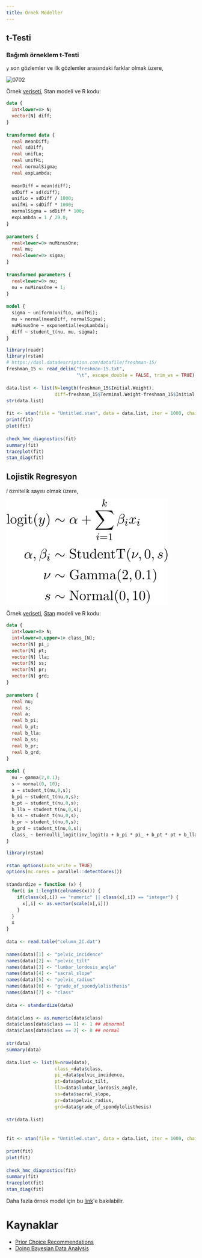```yaml
---
title: Örnek Modeller
---
```


## t-Testi

### Bağımlı örneklem t-Testi

```y``` son gözlemler ve ilk gözlemler arasındaki farklar olmak üzere,

![0702](imgs/07_02.svg)

Örnek [veriseti](https://dasl.datadescription.com/datafile/freshman-15/), Stan modeli ve R kodu:

```stan
data {
  int<lower=0> N;
  vector[N] diff;
}

transformed data {
  real meanDiff;
  real sdDiff;
  real unifLo;
  real unifHi;
  real normalSigma;
  real expLambda;
  
  meanDiff = mean(diff);
  sdDiff = sd(diff);
  unifLo = sdDiff / 1000;
  unifHi = sdDiff * 1000;
  normalSigma = sdDiff * 100;
  expLambda = 1 / 29.0;
}

parameters {
  real<lower=0> nuMinusOne;
  real mu;
  real<lower=0> sigma;
}

transformed parameters {
  real<lower=0> nu;
  nu = nuMinusOne + 1;
}

model {
  sigma ~ uniform(unifLo, unifHi);
  mu ~ normal(meanDiff, normalSigma);
  nuMinusOne ~ exponential(expLambda);
  diff ~ student_t(nu, mu, sigma);
}
```

```r
library(readr)
library(rstan)
# https://dasl.datadescription.com/datafile/freshman-15/
freshman_15 <- read_delim("freshman-15.txt", 
                          "\t", escape_double = FALSE, trim_ws = TRUE)

data.list <- list(N=length(freshman_15$Initial.Weight),
                  diff=freshman_15$Terminal.Weight-freshman_15$Initial.Weight)
str(data.list)

fit <- stan(file = "Untitled.stan", data = data.list, iter = 1000, chains = 4)
print(fit)
plot(fit)

check_hmc_diagnostics(fit)
summary(fit)
traceplot(fit)
stan_diag(fit)
```

## Lojistik Regresyon

_i_ öznitelik sayısı olmak üzere,

![0701](imgs/07_01.svg)

Örnek [veriseti](https://archive.ics.uci.edu/ml/datasets/Vertebral+Column), [Stan](https://mc-stan.org/) modeli ve R kodu:

```stan
data {
  int<lower=0> N;
  int<lower=0,upper=1> class_[N];
  vector[N] pi_;
  vector[N] pt;
  vector[N] lla;
  vector[N] ss;
  vector[N] pr;
  vector[N] grd;
}

parameters {
  real nu;
  real s;
  real a;
  real b_pi;
  real b_pt;
  real b_lla;
  real b_ss;
  real b_pr;
  real b_grd;
}

model {
  nu ~ gamma(2,0.1);
  s ~ normal(0, 10);
  a ~ student_t(nu,0,s);
  b_pi ~ student_t(nu,0,s);
  b_pt ~ student_t(nu,0,s);
  b_lla ~ student_t(nu,0,s);
  b_ss ~ student_t(nu,0,s);
  b_pr ~ student_t(nu,0,s);
  b_grd ~ student_t(nu,0,s);
  class_ ~ bernoulli_logit(inv_logit(a + b_pi * pi_ + b_pt * pt + b_lla * lla + b_ss * ss + b_pr * pr + b_grd * grd));
}
```

```r
library(rstan)

rstan_options(auto_write = TRUE)
options(mc.cores = parallel::detectCores())

standardize = function (x) {
  for(i in 1:length(colnames(x))) {
    if(class(x[,i]) == "numeric" || class(x[,i]) == "integer") {
      x[,i] <- as.vector(scale(x[,i])) 
    }
  }
  x
}

data <- read.table("column_2C.dat")

names(data)[1] <- "pelvic_incidence"
names(data)[2] <- "pelvic_tilt"
names(data)[3] <- "lumbar_lordosis_angle"
names(data)[4] <- "sacral_slope"
names(data)[5] <- "pelvic_radius"
names(data)[6] <- "grade_of_spondylolisthesis"
names(data)[7] <- "class"

data <- standardize(data)

data$class <- as.numeric(data$class)
data$class[data$class == 1] <- 1 ## abnormal
data$class[data$class == 2] <- 0 ## normal

str(data)
summary(data)

data.list <- list(N=nrow(data),
                  class_=data$class,
                  pi_=data$pelvic_incidence,
                  pt=data$pelvic_tilt,
                  lla=data$lumbar_lordosis_angle,
                  ss=data$sacral_slope,
                  pr=data$pelvic_radius,
                  grd=data$grade_of_spondylolisthesis)

str(data.list)


fit <- stan(file = "Untitled.stan", data = data.list, iter = 1000, chains = 4)

print(fit)
plot(fit)

check_hmc_diagnostics(fit)
summary(fit)
traceplot(fit)
stan_diag(fit)
```
Daha fazla örnek model için bu [link](https://github.com/mrtkp9993/Statistical-Modeling-Examples)'e bakılabilir.

# Kaynaklar
* [Prior Choice Recommendations](https://github.com/stan-dev/stan/wiki/Prior-Choice-Recommendations)
* [Doing Bayesian Data Analysis](https://www.elsevier.com/books/doing-bayesian-data-analysis/kruschke/978-0-12-405888-0)